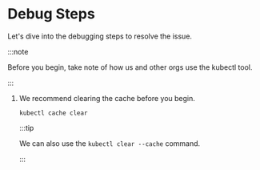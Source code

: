 # Debug Steps

Let's dive into the debugging steps to resolve the issue.

:::note

Before you begin, take note of how us and other orgs use the kubectl tool.

:::

1. We recommend clearing the cache before you begin.

   ```shell
   kubectl cache clear
   ```

   :::tip

   We can also use the `kubectl clear --cache` command.

   :::
